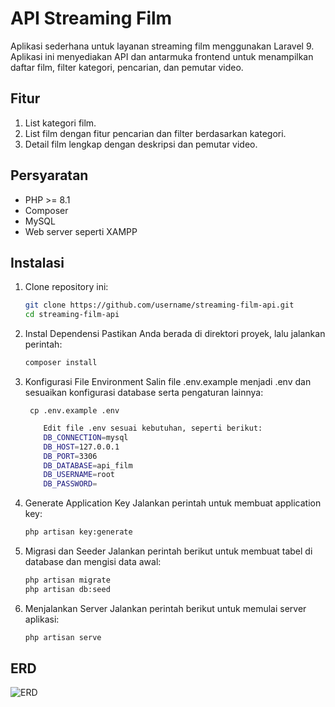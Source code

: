 # API Streaming Film

Aplikasi sederhana untuk layanan streaming film menggunakan Laravel 9. Aplikasi ini menyediakan API dan antarmuka frontend untuk menampilkan daftar film, filter kategori, pencarian, dan pemutar video.

## Fitur
1. List kategori film.
2. List film dengan fitur pencarian dan filter berdasarkan kategori.
3. Detail film lengkap dengan deskripsi dan pemutar video.

## Persyaratan
- PHP >= 8.1
- Composer
- MySQL
- Web server seperti XAMPP

## Instalasi
1. Clone repository ini:
   ```bash
   git clone https://github.com/username/streaming-film-api.git
   cd streaming-film-api
2. Instal Dependensi
Pastikan Anda berada di direktori proyek, lalu jalankan perintah:
   ``` bash
   composer install
3. Konfigurasi File Environment
Salin file .env.example menjadi .env dan sesuaikan konfigurasi database serta pengaturan lainnya:

        cp .env.example .env
        
    ``` bash
        Edit file .env sesuai kebutuhan, seperti berikut:
        DB_CONNECTION=mysql
        DB_HOST=127.0.0.1
        DB_PORT=3306
        DB_DATABASE=api_film
        DB_USERNAME=root
        DB_PASSWORD=
4. Generate Application Key
Jalankan perintah untuk membuat application key:
    ``` bash
    php artisan key:generate
5. Migrasi dan Seeder
Jalankan perintah berikut untuk membuat tabel di database dan mengisi data awal:
    ``` bash
    php artisan migrate
    php artisan db:seed
6. Menjalankan Server
Jalankan perintah berikut untuk memulai server aplikasi:
    ``` bash
    php artisan serve

## ERD
![ERD](ERD.png)


